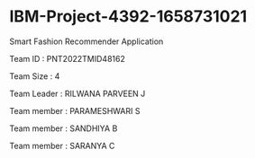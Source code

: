 # IBM-Project-4392-1658731021 

Smart Fashion Recommender Application

Team ID : PNT2022TMID48162

Team Size : 4

Team Leader : RILWANA PARVEEN J

Team member : PARAMESHWARI S

Team member : SANDHIYA B

Team member : SARANYA C
